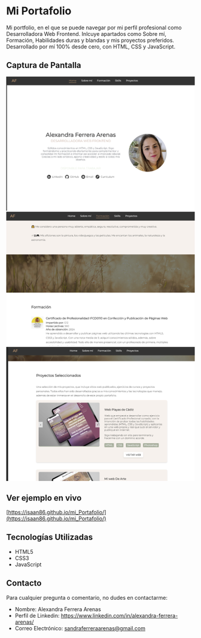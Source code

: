 # Mi Portafolio

Mi portfolio, en el que se puede navegar por mi perfil profesional como Desarrolladora Web Frontend.
Inlcuye apartados como Sobre mí, Formación, Habilidades duras y blandas y mis proyectos preferidos.
Desarrollado por mí 100% desde cero, con HTML, CSS y JavaScript.

## Captura de Pantalla

![Mi Web](img/image/captura1.jpg)
![Mi Web](img/image/captura2.jpg)
![Mi Web](img/image/captura3.jpg)

## Ver ejemplo en vivo
[https://isaan86.github.io/mi_Portafolio/](https://isaan86.github.io/mi_Portafolio/)

## Tecnologías Utilizadas

- HTML5
- CSS3
- JavaScript

## Contacto

Para cualquier pregunta o comentario, no dudes en contactarme:

- Nombre: Alexandra Ferrera Arenas
- Perfil de Linkedin: https://www.linkedin.com/in/alexandra-ferrera-arenas/
- Correo Electrónico: sandraferreraarenas@gmail.com